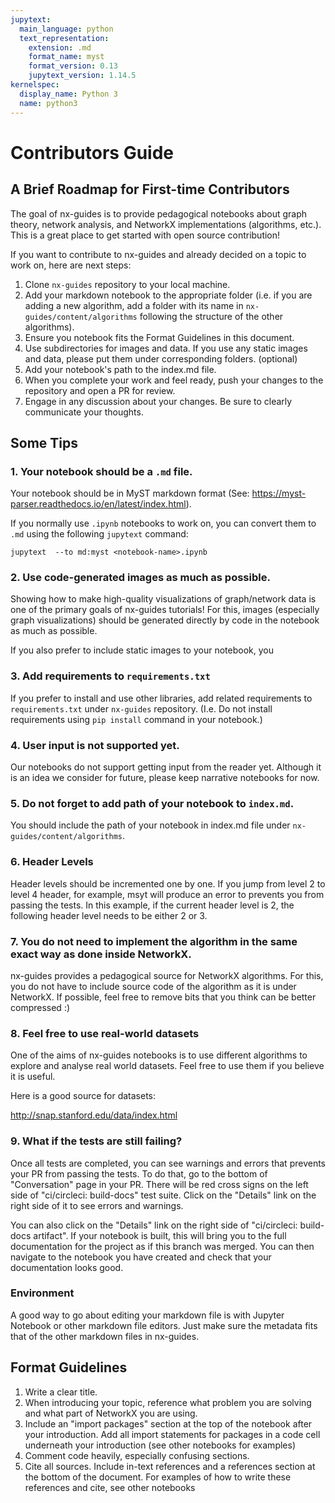 ```yaml
---
jupytext:
  main_language: python
  text_representation:
    extension: .md
    format_name: myst
    format_version: 0.13
    jupytext_version: 1.14.5
kernelspec:
  display_name: Python 3
  name: python3
---
```


# Contributors Guide

## A Brief Roadmap for First-time Contributors

The goal of nx-guides is to provide pedagogical notebooks about graph theory, network analysis, and NetworkX implementations (algorithms, etc.). This is a great place to get started with open source contribution!


If you want to contribute to nx-guides and already decided on a topic to work on, here are next steps:

1.   Clone `nx-guides` repository to your local machine.
2.   Add your markdown notebook to the appropriate folder (i.e. if you are adding a new algorithm, add a folder with its name in `nx-guides/content/algorithms` following the structure of the other algorithms).
3.   Ensure you notebook fits the Format Guidelines in this document.
4.  Use subdirectories for images and data. If you use any static images and data, please put them under corresponding folders. (optional)
5.   Add your notebook's path to the index.md file.
6.  When you complete your work and feel ready, push your changes to the repository and open a PR for review. 
7. Engage in any discussion about your changes. Be sure to clearly communicate your thoughts.
 

## Some Tips

### 1. Your notebook should be a `.md` file.

Your notebook should be in MyST markdown format (See: https://myst-parser.readthedocs.io/en/latest/index.html). 

If you normally use `.ipynb` notebooks to work on, you can convert them to `.md` using the following `jupytext` command:

```
jupytext  --to md:myst <notebook-name>.ipynb
```

### 2. Use code-generated images as much as possible.

Showing how to make high-quality visualizations of graph/network data is one of the primary goals of nx-guides tutorials! For this, images (especially graph visualizations) should be generated directly by code in the notebook as much as possible.

If you also prefer to include static images to your notebook, you 

### 3. Add requirements to ```requirements.txt```

If you prefer to install and use other libraries, add related requirements to ```requirements.txt``` under ```nx-guides``` repository. (I.e. Do not install requirements using ```pip install``` command in your notebook.)

### 4. User input is not supported yet.

Our notebooks do not support getting input from the reader yet. Although it is an idea we consider for future, please keep narrative notebooks for now.

### 5. Do not forget to add path of your notebook to `index.md`.

You should include the path of your notebook in index.md file under `nx-guides/content/algorithms`.

### 6. Header Levels

Header levels should be incremented one by one. If you jump from level 2 to level 4 header, for example, msyt will produce an error to prevents you from passing the tests. In this example, if the current header level is 2, the following header level needs to be either 2 or 3.

### 7. You do not need to implement the algorithm in the same exact way as done inside NetworkX.

nx-guides provides a pedagogical source for NetworkX algorithms. For this, you do not have to include source code of the algorithm as it is under NetworkX. If possible, feel free to remove bits that you think can be better compressed :)

### 8. Feel free to use real-world datasets

One of the aims of nx-guides notebooks is to use different algorithms to explore and analyse real world datasets. Feel free to use them if you believe it is useful.

Here is a good source for datasets:

http://snap.stanford.edu/data/index.html

### 9. What if the tests are still failing?

Once all tests are completed, you can see warnings and errors that prevents your PR from passing the tests. To do that, go to the bottom of "Conversation" page in your PR. There will be red cross signs on the left side of "ci/circleci: build-docs" test suite. Click on the "Details" link on the right side of it to see errors and warnings.

You can also click on the "Details" link on the right side of "ci/circleci: build-docs artifact". If your notebook is built, this will bring you to the full documentation for the project as if this branch was merged. You can then navigate to the notebook you have created and check that your documentation looks good.

### Environment

A good way to go about editing your markdown file is with Jupyter Notebook or other markdown file editors. Just make sure the metadata fits that of the other markdown files in nx-guides. 

## Format Guidelines

1. Write a clear title.
2. When introducing your topic, reference what problem you are solving and what part of NetworkX you are using.
3. Include an "import packages" section at the top of the notebook after your introduction.
Add all import statements for packages in a code cell underneath your introduction (see other notebooks for examples)
4. Comment code heavily, especially confusing sections. 
5. Cite all sources. Include in-text references and a references section at the bottom of the document.
For examples of how to write these references and cite, see other notebooks

